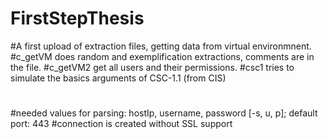 # FirstStepThesis
#A first upload of extraction files, getting data from virtual environmnent.
#c_getVM does random and exemplification extractions, comments are in the file.
#c_getVM2 get all users and their permissions.
#csc1 tries to simulate the basics arguments of CSC-1.1 (from CIS)
#
#needed values for parsing: hostIp, username, password [-s, u, p]; default port: 443
#connection is created without SSL support
#
